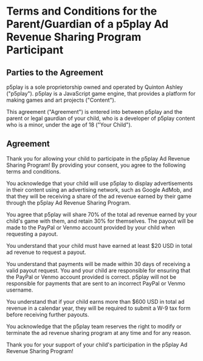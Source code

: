 # Terms and Conditions for the Parent/Guardian of a p5play Ad Revenue Sharing Program Participant

## Parties to the Agreement

p5play is a sole proprietorship owned and operated by Quinton Ashley ("p5play"). p5play is a JavaScript game engine, that provides a platform for making games and art projects ("Content").

This agreement ("Agreement") is entered into between p5play and the parent or legal gaurdian of your child, who is a developer of p5play content who is a minor, under the age of 18 ("Your Child").

## Agreement

Thank you for allowing your child to participate in the p5play Ad Revenue Sharing Program! By providing your consent, you agree to the following terms and conditions.

You acknowledge that your child will use p5play to display advertisements in their content using an advertising network, such as Google AdMob, and that they will be receiving a share of the ad revenue earned by their game through the p5play Ad Revenue Sharing Program.

You agree that p5play will share 70% of the total ad revenue earned by your child's game with them, and retain 30% for themselves. The payout will be made to the PayPal or Venmo account provided by your child when requesting a payout.

You understand that your child must have earned at least $20 USD in total ad revenue to request a payout.

You understand that payments will be made within 30 days of receiving a valid payout request. You and your child are responsible for ensuring that the PayPal or Venmo account provided is correct. p5play will not be responsible for payments that are sent to an incorrect PayPal or Venmo username.

You understand that if your child earns more than $600 USD in total ad revenue in a calendar year, they will be required to submit a W-9 tax form before receiving further payouts.

You acknowledge that the p5play team reserves the right to modify or terminate the ad revenue sharing program at any time and for any reason.

Thank you for your support of your child's participation in the p5play Ad Revenue Sharing Program!
